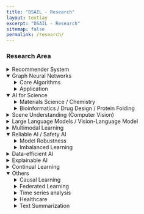 ```yaml
---
title: "DSAIL - Research"
layout: textlay
excerpt: "DSAIL - Research"
sitemap: false
permalink: /research/
---
```



<h3>Research Area</h3>

<details>
    <summary>Recommender System</summary>
    <div style="margin-left: 20px;">
        <ul>
            <li><a href="https://arxiv.org/abs/2404.11343" target="_blank">Large Language Models meet Collaborative Filtering: An Efficient All-round LLM-based Recommender System (KDD 2024)</a></li>
            <li><a href="https://arxiv.org/abs/2308.09649" target="_blank">MUSE: Music Recommender System with Shuffle Play Recommendation Enhancement (CIKM 2023)</a></li>
            <li><a href="https://arxiv.org/abs/2306.01792" target="_blank">Task Relation-aware Continual User Representation Learning (KDD 2023)</a></li>
            <li><a href="https://arxiv.org/abs/2304.08382" target="_blank">MELT: Mutual Enhancement of Long-Tailed User and Item for Sequential Recommendation (SIGIR 2023)</a></li>
            <li><a href="https://arxiv.org/abs/2209.06644" target="_blank">Beyond Learning from Next Item: Sequential Recommendation via Personalized Interest Sustainability (CIKM 2022)</a></li>
            <li><a href="https://arxiv.org/abs/2105.06323" target="_blank">Bootstrapping User and Item Representations for One-Class Collaborative Filtering (SIGIR 2021)</a></li>
            <li><a href="https://dsail.kaist.ac.kr/files/ICDM20.pdf" target="_blank">Interest Sustainability-Aware Recommender System (ICDM 2020)</a></li>
            <li><a href="https://dsail.kaist.ac.kr/files/IJCAI19_2.pdf" target="_blank">Action Space Learning for Heterogeneous User Behavior Prediction (IJCAI 2019)</a></li>
            <li><a href="https://dsail.kaist.ac.kr/files/IJCAI19_1.pdf" target="_blank">Sequential and Diverse Recommendation with Long Tail (IJCAI 2019)</a></li>
            <li><a href="https://dsail.kaist.ac.kr/files/ICDM18.pdf" target="_blank">Collaborative Translational Metric Learning (ICDM 2018)</a></li>
            <li><a href="https://dsail.kaist.ac.kr/files/SIGIR18.pdf" target="_blank">Review Sentiment-Guided Scalable Deep Recommender System (SIGIR 2018 Short)</a></li>
            <li><a href="https://dsail.kaist.ac.kr/files/WWW17.pdf" target="_blank">Do "Also-Viewed" Products Help User Rating Prediction? (WWW 2017)</a></li>
            <li><a href="https://dsail.kaist.ac.kr/files/RecSys16.pdf" target="_blank">Convolutional Matrix Factorization for Document Context-Aware Recommendation (RecSys 2016)</a></li>
        </ul>
    </div>
</details>

<details open>
    <summary>Graph Neural Networks</summary>
    <div style="margin-left: 20px;">
        <details>
            <summary>Core Algorithms</summary>
            <div style="margin-left: 20px;">
                <ul>
                    <li><a href="https://arxiv.org/abs/2306.15217" target="_blank">Unsupervised Episode Generation for Graph Meta-learning (ICML 2024)</a></li>
                    <li><a href="https://arxiv.org/abs/2402.11837" target="_blank">Self-guided Robust Graph Structure Refinement (WWW 2024)</a></li>
                    <li><a href="https://arxiv.org/abs/2302.05428" target="_blank">Sterling: Synergistic Representation Learning on Bipartite Graphs (AAAI 2024)</a></li>
                    <li><a href="https://dcai-workshop.github.io/assets/pdf/accepted_papers/65.pdf" target="_blank">Noise Robust Graph Learning under Feature-Dependent Graph-Noise (WWW 2024 Workshop)</a></li>
                    <li><a href="https://arxiv.org/abs/2406.13214" target="_blank">Self-Explainable Temporal Graph Networks based on Graph Information Bottleneck (KDD 2024)</a></li>
                    <li><a href="https://openreview.net/pdf?id=icWwBKyVMs" target="_blank">Interpretable Prototype-based Graph Information Bottleneck (NeurIPS 2023)</a></li>
                    <li><a href="https://arxiv.org/abs/2308.08097" target="_blank">Structural Mixup for Graph Neural Networks (CIKM 2023)</a></li>
                    <li><a href="https://arxiv.org/abs/2306.13854" target="_blank">Similarity Preserving Adversarial Graph Contrastive Learning (KDD 2023)</a></li>
                    <li><a href="https://arxiv.org/abs/2305.18758" target="_blank">Task-Equivariant Graph Few-shot Learning (KDD 2023)</a></li>
                    <li><a href="https://arxiv.org/abs/2305.18451" target="_blank">Shift-Robust Molecular Relational Learning with Causal Substructure (KDD 2023)</a></li>
                    <li><a href="https://arxiv.org/abs/2305.01520" target="_blank">Conditional Graph Information Bottleneck for Molecular Relational Learning (KDD 2023)</a></li>
                    <li><a href="https://arxiv.org/abs/2208.10205" target="_blank">LTE4G: Long-Tail Experts for Graph Neural Networks (CIKM 2022)</a></li>
                    <li><a href="https://arxiv.org/abs/2208.10493" target="_blank">Relational Self-Supervised Learning on Graphs (CIKM 2022)</a></li>
                    <li><a href="https://arxiv.org/abs/2204.01303" target="_blank">GraFN: Semi-Supervised Node Classification on Graph with Few Labels via Non-Parametric Distribution Assignment (SIGIR 2022 Short)</a></li>
                    <li><a href="https://arxiv.org/abs/2204.06353" target="_blank">AHP: Learning to Negative Sample for Hyperedge Prediction (SIGIR 2022 Short)</a></li>
                    <li><a href="https://arxiv.org/abs/2112.02472" target="_blank">Augmentation-Free Self-Supervised Learning on Graphs (AAAI 2022)</a></li>
                    <li><a href="https://arxiv.org/abs/2102.07810" target="_blank">HDMI: High-order Deep Multiplex Infomax (WWW 2021)</a></li>
                    <li><a href="https://arxiv.org/abs/2006.04239" target="_blank">Unsupervised Differentiable Multi-aspect Network Embedding (KDD 2020)</a></li>
                    <li><a href="https://arxiv.org/abs/1911.06750" target="_blank">Unsupervised Attributed Multiplex Network Embedding (AAAI 2020)</a></li>
                    <li><a href="https://arxiv.org/abs/1906.01546" target="_blank">Task-Guided Pair Embedding in Heterogeneous Network (CIKM 2019)</a></li>
                    <li><a href="https://dsail.kaist.ac.kr/files/CIKM19.pdf" target="_blank">BHIN2vec: Balancing the Type of Relation in Heterogeneous Information Network (CIKM 2019)</a></li>
                </ul>
            </div>
        </details>
    </div>
    <div style="margin-left: 20px;">
        <details>
            <summary>Application</summary>
            <div style="margin-left: 20px;">
                <details>
                    <summary>Traffic</summary>
                    <div style="margin-left: 20px;">
                        <ul>
                            <li><a href="https://arxiv.org/abs/2406.03140" target="_blank">Continual Traffic Forecasting via Mixture of Experts (Preprint 2024)</a></li>
                        </ul>
                    </div>
                </details>
                <details>
                    <summary>Anomaly Detection</summary>
                    <div style="margin-left: 20px;">
                        <ul>
                            <li><a href="https://arxiv.org/abs/2308.11669" target="_blank">Class Label-aware Graph Anomaly Detection (CIKM 2023)</a></li>
                        </ul>
                    </div>
                </details>
                <details>
                    <summary>Healthcare</summary>
                    <div style="margin-left: 20px;">
                        <ul>
                            <li><a href="https://arxiv.org/abs/2211.15158" target="_blank">Heterogeneous Graph Learning for Multi-modal Medical Data Analysis (AAAI 2023)</a></li>
                        </ul>
                    </div>
                </details>
                <details>
                    <summary>Circuit Design</summary>
                    <!-- <div style="margin-left: 20px;">
                        <ul>
                            <li><a href="https://arxiv.org/abs/2211.15158" target="_blank">Heterogeneous Graph Learning for Multi-modal Medical Data Analysis (AAAI 2023)</a></li>
                        </ul>
                    </div> -->
                </details>
            </div>
        </details>
    </div>
</details>

<details open>
    <summary>AI for Science</summary>
    <div style="margin-left: 20px;">
        <details>
            <summary>Materials Science / Chemistry</summary>
            <div style="margin-left: 20px;">
                <ul>
                    <li><a href="https://openreview.net/pdf?id=2lWh1G1W1I" target="_blank">Density of States Prediction of Crystalline Materials via Prompt-guided Multi-Modal Transformer (NeurIPS 2023)</a></li>
                    <li><a href="https://openreview.net/pdf?id=icWwBKyVMs" target="_blank">Interpretable Prototype-based Graph Information Bottleneck (NeurIPS 2023)</a></li>
                    <li><a href="https://arxiv.org/abs/2305.18451" target="_blank">Shift-Robust Molecular Relational Learning with Causal Substructure (KDD 2023)</a></li>
                    <li><a href="https://arxiv.org/abs/2305.01520" target="_blank">Conditional Graph Information Bottleneck for Molecular Relational Learning (KDD 2023)</a></li>
                    <li><a href="https://arxiv.org/abs/2312.13289" target="_blank">Stoichiometry Representation Learning with Polymorphic Crystal Structures (NeurIPS 2023 Workshop)</a></li>
                    <li><a href="https://openreview.net/pdf?id=kZQ0iFqhEQ" target="_blank">Electron-Derived Molecular Representation Learning for Real-World Molecular Physics (NeurIPS 2023 Workshop)</a></li>
                    <li><a href="https://dsail.kaist.ac.kr/files/KDD22.pdf" target="_blank">Nonlinearity Encoding for Extrapolation of Neural Networks (KDD 2022)</a></li>
                </ul>
            </div>
        </details>
        <details>
            <summary>Bioinformatics / Drug Design / Protein Folding</summary>
            <div style="margin-left: 20px;">
                <ul>
                    <li><a href="https://academic.oup.com/bib/article/25/3/bbae209/7665119" target="_blank">Single-cell RNA Sequencing Data Imputation Using Bi-level Feature Propagation (Briefings in Bioinformatics 2024)</a></li>
                    <li><a href="https://doi.org/10.1093/bioinformatics/btad342" target="_blank">Deep Single-cell RNA-seq Data Clustering with Graph Prototypical Contrastive Learning (Bioinformatics 2023)</a></li>
                </ul>
            </div>
        </details>
    </div>
</details>

<details>
    <summary>Scene Understanding (Computer Vision)</summary>
    <div style="margin-left: 20px;">
        <ul>
            <li><a href="https://arxiv.org/abs/2310.10404" target="_blank">LLM4SGG: Large Language Models for Weakly Supervised Scene Graph Generation (CVPR 2024)</a></li>
            <li><a href="https://openreview.net/pdf?id=WipsLtH77t" target="_blank">Adaptive Self-training Framework for Fine-grained Scene Graph Generation (ICLR 2024)</a></li>
            <li><a href="https://arxiv.org/abs/2212.00443" target="_blank">Unbiased Heterogeneous Scene Graph Generation with Relation-aware Message Passing Neural Network (AAAI 2023)</a></li>
        </ul>
    </div>
</details>



<details>
    <summary>Large Language Models / Vision-Language Model</summary>
    <div style="margin-left: 20px;">
        <ul>
        	<li><a href="https://arxiv.org/abs/2404.11343" target="_blank">Large Language Models meet Collaborative Filtering: An Efficient All-round LLM-based Recommender System (KDD 2024)</a></li>
            <li><a href="https://arxiv.org/abs/2310.10404" target="_blank">LLM4SGG: Large Language Models for Weakly Supervised Scene Graph Generation (CVPR 2024)</a></li>
            <li><a href="https://arxiv.org/abs/2405.00021" target="_blank">SIMPLOT: Enhancing Chart Question Answering by Distilling Essentials (Preprint 2024)</a></li>
        </ul>
    </div>
</details>


<details>
    <summary>Multimodal Learning</summary>
    <div style="margin-left: 20px;">
        <ul>
            <li><a href="https://arxiv.org/abs/2405.00021" target="_blank">SIMPLOT: Enhancing Chart Question Answering by Distilling Essentials (Preprint 2024)</a></li>
            <li><a href="https://arxiv.org/abs/2211.15158" target="_blank">Heterogeneous Graph Learning for Multi-modal Medical Data Analysis (AAAI 2023)</a></li>
        </ul>
    </div>
</details>


<details open>
    <summary>Reliable AI / Safety AI</summary>
    <div style="margin-left: 20px;">
        <details>
            <summary>Model Robustness</summary>
            <div style="margin-left: 20px;">
                <ul>
                    <li><a href="https://arxiv.org/abs/2306.13854" target="_blank">Similarity Preserving Adversarial Graph Contrastive Learning (KDD 2023)</a></li>
                    <li><a href="https://arxiv.org/abs/2203.15802" target="_blank">Shift-Robust Node Classification via Graph Adversarial Clustering (NeurIPS 2022 Workshop)</a></li>
                    <li><a href="https://dcai-workshop.github.io/assets/pdf/accepted_papers/65.pdf" target="_blank">Noise Robust Graph Learning under Feature-Dependent Graph-Noise (WWW 2024 Workshop)</a></li>
                </ul>
            </div>
        </details>
        <details>
            <summary>Imbalanced Learning</summary>
            <div style="margin-left: 20px;">
                <ul>
                    <li><a href="https://openreview.net/pdf?id=WipsLtH77t" target="_blank">Adaptive Self-training Framework for Fine-grained Scene Graph Generation (ICLR 2024)</a></li>
                    <li><a href="https://arxiv.org/abs/2212.00443" target="_blank">Unbiased Heterogeneous Scene Graph Generation with Relation-aware Message Passing Neural Network (AAAI 2023)</a></li>
                    <li><a href="https://arxiv.org/abs/2304.08382" target="_blank">MELT: Mutual Enhancement of Long-Tailed User and Item for Sequential Recommendation (SIGIR 2023)</a></li>
                    <li><a href="https://arxiv.org/abs/2208.10205" target="_blank">LTE4G: Long-Tail Experts for Graph Neural Networks (CIKM 2022)</a></li>
                    <li><a href="https://dsail.kaist.ac.kr/files/IJCAI19_1.pdf" target="_blank">Sequential and Diverse Recommendation with Long Tail (IJCAI 2019)</a></li>
                </ul>
            </div>
        </details>
    </div>
</details>



<details>
    <summary>Data-efficient AI</summary>
    <div style="margin-left: 20px;">
        <ul>
            <li><a href="https://arxiv.org/abs/2306.15217" target="_blank">Unsupervised Episode Generation for Graph Meta-learning (ICML 2024)</a></li>
            <li><a href="https://arxiv.org/abs/2305.18758" target="_blank">Task-Equivariant Graph Few-shot Learning (KDD 2023)</a></li>
        </ul>
    </div>
</details>


<details>
    <summary>Explainable AI</summary>
    <div style="margin-left: 20px;">
        <ul>
            <li><a href="https://arxiv.org/abs/2406.13214" target="_blank">Self-Explainable Temporal Graph Networks based on Graph Information Bottleneck (KDD 2024)</a></li>
            <li><a href="https://openreview.net/pdf?id=icWwBKyVMs" target="_blank">Interpretable Prototype-based Graph Information Bottleneck (NeurIPS 2023)</a></li>
            <li><a href="https://arxiv.org/abs/2305.18451" target="_blank">Shift-Robust Molecular Relational Learning with Causal Substructure (KDD 2023)</a></li>
            <li><a href="https://arxiv.org/abs/2305.01520" target="_blank">Conditional Graph Information Bottleneck for Molecular Relational Learning (KDD 2023)</a></li>
        </ul>
    </div>
</details>


<details>
    <summary>Continual Learning</summary>
    <div style="margin-left: 20px;">
        <ul>
            <li><a href="https://arxiv.org/abs/2402.13711" target="_blank">DSLR: Diversity Enhancement and Structure Learning for Rehearsal-based Graph Continual Learning (WWW 2024)</a></li>
            <li><a href="https://arxiv.org/abs/2306.01792" target="_blank">Task Relation-aware Continual User Representation Learning (KDD 2023)</a></li>
        </ul>
    </div>
</details>


<details open>
    <summary>Others</summary>
    <div style="margin-left: 20px;">
        <details>
            <summary>Causal Learning</summary>
            <div style="margin-left: 20px;">
                <ul>
                    <li><a href="https://arxiv.org/abs/2305.18451" target="_blank">Shift-Robust Molecular Relational Learning with Causal Substructure (KDD 2023)</a></li>
                </ul>
            </div>
        </details>
        <details>
            <summary>Federated Learning</summary>
            <!-- <div style="margin-left: 20px;">
                <ul>
                    <li><a href="https://academic.oup.com/bib/article/25/3/bbae209/7665119" target="_blank">Single-cell RNA Sequencing Data Imputation Using Bi-level Feature Propagation (Briefings in Bioinformatics 2024)</a></li>
                </ul>
            </div> -->
        </details>
        <details>
            <summary>Time series analysis</summary>
            <!-- <div style="margin-left: 20px;">
                <ul>
                    <li><a href="https://academic.oup.com/bib/article/25/3/bbae209/7665119" target="_blank">Single-cell RNA Sequencing Data Imputation Using Bi-level Feature Propagation (Briefings in Bioinformatics 2024)</a></li>
                </ul>
            </div> -->
        </details>
        <details>
            <summary>Healthcare</summary>
            <div style="margin-left: 20px;">
                <ul>
                    <li><a href="https://arxiv.org/abs/2211.15158" target="_blank">Heterogeneous Graph Learning for Multi-modal Medical Data Analysis (AAAI 2023)</a></li>
                </ul>
            </div>
        </details>
        <details>
            <summary>Text Summarization</summary>
            <div style="margin-left: 20px;">
                <ul>
                    <li><a href="https://arxiv.org/abs/2212.10843" target="_blank">Generating Multiple-Length Summaries via Reinforcement Learning for Unsupervised Sentence Summarization (EMNLP Findings 2022)</a></li>
                </ul>
            </div>
        </details>
    </div>
</details>













